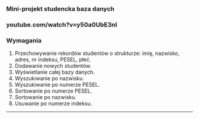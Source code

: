 ### Mini-projekt studencka baza danych
### youtube.com/watch?v=y50a0UbE3nI

### Wymagania

1. Przechowywanie rekordów studentów o strukturze:
    imię, nazwisko, adres, nr indeksu, PESEL, płeć.
2. Dodawanie nowych studentów.
3. Wyświetlanie całej bazy danych.
4. Wyszukiwanie po nazwisku.
5. Wyszukiwanie po numerze PESEL.
6. Sortowanie po numerze PESEL.
7. Sortowanie po nazwisku.
8. Usuwanie po numerze indeksu.

___